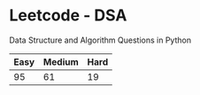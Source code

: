 # Leetcode - DSA

Data Structure and Algorithm Questions in Python

| Easy   |  Medium  | Hard |
|--------|----------|------|
|   95   |    61    |  19  |
